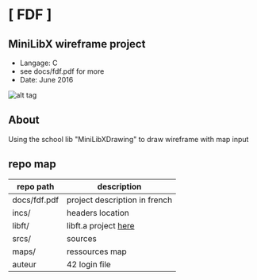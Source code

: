 # [ FDF ]
## MiniLibX wireframe project
- Langage: C
- see docs/fdf.pdf for more
- Date: June 2016

![alt tag](https://github.com/nesthub/c_lemin/raw/master/docs/lemin.png)

## About
Using the school lib "MiniLibXDrawing" to draw wireframe with map input

## repo map
| repo path | description |
| ------------- | ------------- |
| docs/fdf.pdf	 | project description in french |
| incs/				 | headers location				 |
| libft/			 | libft.a project <a href="https://github.com/nesthub/c_libft" target="_blank">here</a> |
| srcs/				 | sources						 |
| maps/				 | ressources map						 |
| auteur			 | 42 login file				 |
